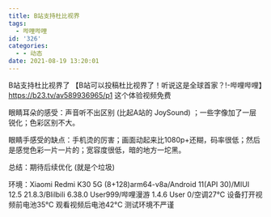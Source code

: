 ```yaml
---
title: B站支持杜比视界
tags:
  - 哔哩哔哩
id: '326'
categories:
  - - 动态
date: 2021-08-19 13:20:01
---
```


B站支持杜比视界了 【B站可以投稿杜比视界了！听说这是全球首家？!-哔哩哔哩】https://b23.tv/av589936965/p1 这个体验视频免费

眼睛耳朵的感受：声音听不出区别 (比起A站的 JoySound) ；一些字像加了一层锐化；色彩区别不大。

眼睛手感受的缺点：手机烫的厉害；画面动起来比1080p+还糊，码率很低；然后是感觉色彩一片一片的；宽容度很低，暗的地方一坨黑。

总结：期待后续优化 (就是个垃圾)

环境：Xiaomi Redmi K30 5G (8+128)arm64-v8a/Android 11(API 30)/MIUI 12.5 21.8.3/Blilbili 6.38.0 User999/哔哩漫游 1.4.6 User 0/空调27°C 设备打开视频前电池35°C 观看视频后电池42°C 测试环境不严谨